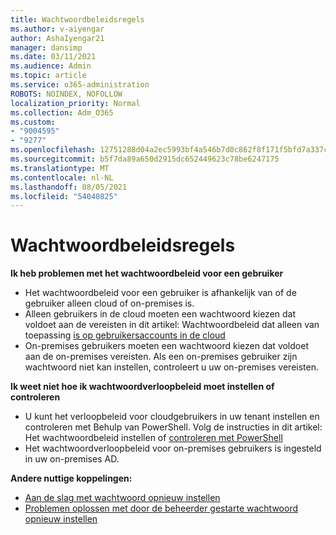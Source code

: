 ```yaml
---
title: Wachtwoordbeleidsregels
ms.author: v-aiyengar
author: AshaIyengar21
manager: dansimp
ms.date: 03/11/2021
ms.audience: Admin
ms.topic: article
ms.service: o365-administration
ROBOTS: NOINDEX, NOFOLLOW
localization_priority: Normal
ms.collection: Adm_O365
ms.custom:
- "9004595"
- "9277"
ms.openlocfilehash: 12751288d04a2ec5993bf4a546b7d0c862f8f171f5bfd7a337cb79cb95792056
ms.sourcegitcommit: b5f7da89a650d2915dc652449623c78be6247175
ms.translationtype: MT
ms.contentlocale: nl-NL
ms.lasthandoff: 08/05/2021
ms.locfileid: "54040825"
---
```

# <a name="password-policies"></a>Wachtwoordbeleidsregels

**Ik heb problemen met het wachtwoordbeleid voor een gebruiker**

- Het wachtwoordbeleid voor een gebruiker is afhankelijk van of de gebruiker alleen cloud of on-premises is.
- Alleen gebruikers in de cloud moeten een wachtwoord kiezen dat voldoet aan de vereisten in dit artikel: Wachtwoordbeleid dat alleen van toepassing [is op gebruikersaccounts in de cloud](https://docs.microsoft.com/azure/active-directory/authentication/concept-sspr-policy?WT.mc_id=Portal-Microsoft_Azure_Support#password-policies-that-only-apply-to-cloud-user-accounts)
- On-premises gebruikers moeten een wachtwoord kiezen dat voldoet aan de on-premises vereisten. Als een on-premises gebruiker zijn wachtwoord niet kan instellen, controleert u uw on-premises vereisten.

**Ik weet niet hoe ik wachtwoordverloopbeleid moet instellen of controleren**

- U kunt het verloopbeleid voor cloudgebruikers in uw tenant instellen en controleren met Behulp van PowerShell. Volg de instructies in dit artikel: Het wachtwoordbeleid instellen of [controleren met PowerShell](https://docs.microsoft.com/azure/active-directory/authentication/concept-sspr-policy?WT.mc_id=Portal-Microsoft_Azure_Support#set-or-check-the-password-policies-by-using-powershell)
- Het wachtwoordverloopbeleid voor on-premises gebruikers is ingesteld in uw on-premises AD.

**Andere nuttige koppelingen:**
- [Aan de slag met wachtwoord opnieuw instellen](https://docs.microsoft.com/azure/active-directory/authentication/concept-sspr-policy?WT.mc_id=Portal-Microsoft_Azure_Support#set-or-check-the-password-policies-by-using-powershell)
- [Problemen oplossen met door de beheerder gestarte wachtwoord opnieuw instellen](https://docs.microsoft.com/azure/active-directory/active-directory-passwords-troubleshoot?WT.mc_id=Portal-Microsoft_Azure_Support#troubleshoot-the-password-reset-portal)
